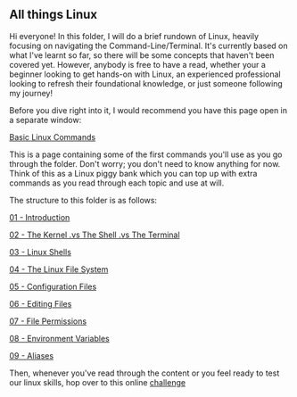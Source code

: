 ## All things Linux

Hi everyone! In this folder, I will do a brief rundown of Linux, heavily focusing on navigating the Command-Line/Terminal. It's currently based on what I've learnt so far, so there will be some concepts that haven't been covered yet. However, anybody is free to have a read, whether your a beginner looking to get hands-on with Linux, an experienced professional looking to refresh their foundational knowledge, or just someone following my journey!

Before you dive right into it, I would recommend you have this page open in a separate window:

[Basic Linux Commands](https://github.com/SiadA2/DevOps-Learning-Path/tree/main/Linux/Basic-Commands)

This is a page containing some of the first commands you'll use as you go through the folder. Don't worry; you don't need to know anything for now. Think of this as a Linux piggy bank which you can top up with extra commands as you read through each topic and use at will.

The structure to this folder is as follows:

[01 - Introduction](https://github.com/SiadA2/DevOps-Learning-Path/tree/main/Linux/Intro)

[ 02 - The Kernel .vs The Shell .vs The Terminal](https://github.com/SiadA2/DevOps-Learning-Path/tree/main/Linux/Kernel-vs-Shell-vs-Terminal)

[03 - Linux Shells](https://github.com/SiadA2/DevOps-Learning-Path/tree/main/Linux/Linux-Shells)

[04 - The Linux File System](https://github.com/SiadA2/DevOps-Learning-Path/tree/main/Linux/Linux-File-System)

[05 - Configuration Files](https://github.com/SiadA2/DevOps-Learning-Path/tree/main/Linux/Config-files)

[06 - Editing Files](https://github.com/SiadA2/DevOps-Learning-Path/tree/main/Linux/Editing-files)

[07 - File Permissions](https://github.com/SiadA2/DevOps-Learning-Path/tree/main/Linux/File-Permissions)

[08 - Environment Variables](https://github.com/SiadA2/DevOps-Learning-Path/tree/main/Linux/Environment-Variables)

[09 - Aliases](https://github.com/SiadA2/DevOps-Learning-Path/tree/main/Linux/Aliases)

Then, whenever you've read through the content or you feel ready to test our linux skills, hop over to this online 
[challenge](https://github.com/SiadA2/DevOps-Learning-Path/tree/main/Linux/OTW-BANDIT-CHALLENGE)